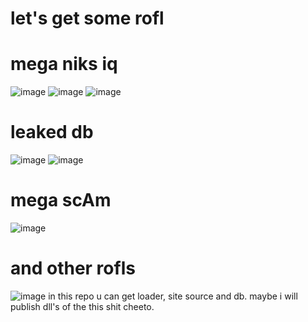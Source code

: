 # let's get some rofl
# mega niks iq
![image](https://user-images.githubusercontent.com/45714660/161072560-b571ab31-ed02-496c-8659-85161b6d2062.png)
![image](https://user-images.githubusercontent.com/45714660/161072574-d463251e-2845-468d-8e50-9beb8eeb6bd6.png)
![image](https://user-images.githubusercontent.com/45714660/161072588-b43ab315-7c19-450c-a92f-09219acd9f67.png)
 # leaked db
 ![image](https://user-images.githubusercontent.com/45714660/161072731-8feced80-fb5b-4cd1-8690-6488ed78ce61.png)
![image](https://user-images.githubusercontent.com/45714660/161072743-44cc4f8d-071b-4dee-9f40-a82b4c158360.png)
# mega scAm
![image](https://user-images.githubusercontent.com/45714660/161072814-b9634cd4-8e8a-4fd6-9036-abc3f15d2d32.png)
# and other rofls
![image](https://user-images.githubusercontent.com/45714660/161072853-b5fdc321-9ecb-4603-9057-18bb19eaf66a.png)
in this repo u can get loader, site source and db.
maybe i will publish dll's of the this shit cheeto.
